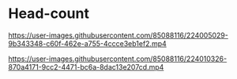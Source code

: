 # Head-count
https://user-images.githubusercontent.com/85088116/224005029-9b343348-c60f-462e-a755-4ccce3eb1ef2.mp4

https://user-images.githubusercontent.com/85088116/224010326-870a4171-9cc2-4471-bc6a-8dac13e207cd.mp4
